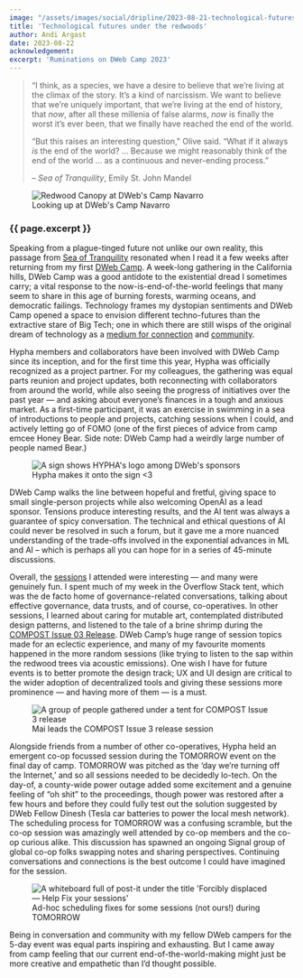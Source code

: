 ```yaml
---
image: "/assets/images/social/dripline/2023-08-21-technological-futures-under-the-redwoods.webp"
title: 'Technological futures under the redwoods'
author: Andi Argast
date: 2023-08-22
acknowledgement: 
excerpt: 'Ruminations on DWeb Camp 2023'
---
```



  

> “I think, as a species, we have a desire to believe that we’re living at the climax of the story. It’s a kind of narcissism. We want to believe that we’re uniquely important, that we’re living at the end of history, that *now*, after all these millenia of false alarms, *now* is finally the worst it’s ever been, that we finally have reached the end of the world.
> 
> “But this raises an interesting question," Olive said. “What if it always *is* the end of the world? … Because we might reasonably think of the end of the world … as a continuous and never-ending process.” 
>                
> <p class="tr"> – <i>Sea of Tranquility</i>, Emily St. John Mandel  </p>

<figure class="pb4">
<img class="mt5 pt1" src="{{ '/assets/images/posts/2023-08-21-Redwood-canopy.webp' | relative_url }}" alt="Redwood Canopy at DWeb's Camp Navarro"/>
<figcaption>Looking up at DWeb's Camp Navarro</figcaption>
</figure>
  
### {{ page.excerpt }}
  
  
Speaking from a plague-tinged future not unlike our own reality, this passage from [Sea of Tranquility](https://anotherstory.ca/item/ihViYpG-txUsUIVMwCpDdQ) resonated when I read it a few weeks after returning from my first [DWeb Camp](https://dwebcamp.org/). A week-long gathering in the California hills, DWeb Camp was a good antidote to the existential dread I sometimes carry; a vital response to the now-is-end-of-the-world feelings that many seem to share in this age of burning forests, warming oceans, and democratic failings. Technology frames my dystopian sentiments and DWeb Camp opened a space to envision different techno-futures than the extractive stare of Big Tech; one in which there are still wisps of the original dream of technology as a [medium for connection](https://www.well.com/about-2/) and [community](https://geocities.restorativland.org/).

Hypha members and collaborators have been involved with DWeb Camp since its inception, and for the first time this year, Hypha was officially recognized as a project partner. For my colleagues, the gathering was equal parts reunion and project updates, both reconnecting with collaborators from around the world, while also seeing the progress of initiatives over the past year — and asking about everyone’s finances in a tough and anxious market. As a first-time participant, it was an exercise in swimming in a sea of introductions to people and projects, catching sessions when I could, and actively letting go of FOMO (one of the first pieces of advice from camp emcee Honey Bear. Side note: DWeb Camp had a weirdly large number of people named Bear.) 


<figure>
<img class="mt2 pt2" src="{{ '/assets/images/posts/2023-08-21-Hypha-sign-Dweb.webp' | relative_url }}" alt="A sign shows HYPHA's logo among DWeb's sponsors"/>
<figcaption>Hypha makes it onto the sign <3</figcaption>
</figure>


DWeb Camp walks the line between hopeful and fretful, giving space to small single-person projects while also welcoming OpenAI as a lead sponsor. Tensions produce interesting results, and the AI tent was always a guarantee of spicy conversation. The technical and ethical questions of AI could never be resolved in such a forum, but it gave me a more nuanced understanding of the trade-offs involved in the exponential advances in ML and AI – which is perhaps all you can hope for in a series of 45-minute discussions.

Overall, the [sessions](https://dwebcamp2023.sched.com/) I attended were interesting — and many were genuinely fun. I spent much of my week in the Overflow Stack tent, which was the de facto home of governance-related conversations, talking about effective governance, data trusts, and of course, co-operatives. In other sessions, I learned about caring for mutable art, contemplated distributed design patterns, and listened to the tale of a brine shrimp during the [COMPOST Issue 03 Release](https://three.compost.digital/musselled_out/). DWeb Camp’s huge range of session topics made for an eclectic experience, and many of my favourite moments happened in the more random sessions (like trying to listen to the sap within the redwood trees via acoustic emissions). One wish I have for future events is to better promote the design track; UX and UI design are critical to the wider adoption of decentralized tools and giving these sessions more prominence — and having more of them — is a must.

<figure>
<img class="mt2 pt2" src="{{ '/assets/images/posts/2023-08-21-COMPOST-launch-Dweb.webp' | relative_url }}" alt="A group of people gathered under a tent for COMPOST Issue 3 release"/>
<figcaption>Mai leads the COMPOST Issue 3 release session</figcaption>
</figure>

     
Alongside friends from a number of other co-operatives, Hypha held an emergent co-op focussed session during the TOMORROW event on the final day of camp. TOMORROW was pitched as the ‘day we’re turning off the Internet,’ and so all sessions needed to be decidedly lo-tech. On the day-of, a county-wide power outage added some excitement and a genuine feeling of “oh shit” to the proceedings, though power was restored after a few hours and before they could fully test out the solution suggested by DWeb Fellow Dinesh (Tesla car batteries to power the local mesh network). The scheduling process for TOMORROW was a confusing scramble, but the co-op session was amazingly well attended by co-op members and the co-op curious alike. This discussion has spawned an ongoing Signal group of global co-op folks swapping notes and sharing perspectives. Continuing conversations and connections is the best outcome I could have imagined for the session.



<figure>
<img class="mt2 pt2" src="{{ '/assets/images/posts/2023-08-21-schedule.webp' | relative_url }}" alt="A whiteboard full of post-it under the title 'Forcibly displaced — Help Fix your sessions'"/>
<figcaption>Ad-hoc scheduling fixes for some sessions (not ours!) during TOMORROW</figcaption>
</figure>


Being in conversation and community with my fellow DWeb campers for the 5-day event was equal parts inspiring and exhausting. But I came away from camp feeling that our current end-of-the-world-making might just be more creative and empathetic than I’d thought possible.

